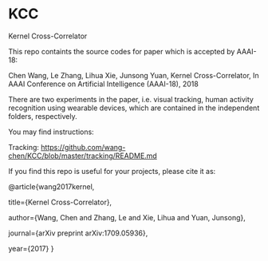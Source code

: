 # KCC
Kernel Cross-Correlator

This repo containts the source codes for paper which is accepted by AAAI-18:

Chen Wang, Le Zhang, Lihua Xie, Junsong Yuan, Kernel Cross-Correlator, In AAAI Conference on Artificial Intelligence (AAAI-18), 2018

There are two experiments in the paper, i.e. visual tracking, human activity recognition using wearable devices, which are contained in the independent folders, respectively.


You may find instructions:

Tracking:
https://github.com/wang-chen/KCC/blob/master/tracking/README.md


If you find this repo is useful for your projects, please cite it as:

@article{wang2017kernel,

  title={Kernel Cross-Correlator},
  
  author={Wang, Chen and Zhang, Le and Xie, Lihua and Yuan, Junsong},
  
  journal={arXiv preprint arXiv:1709.05936},
  
  year={2017}
}
